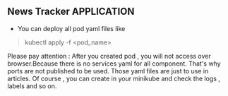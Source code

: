 ## News Tracker APPLICATION 
- You can deploy all pod yaml files like 
 > kubectl apply -f <pod_name> <yaml file-name>

Please pay attention :
 After you created pod , you will not access over browser.Because there is no services yaml for all component. 
 That's why ports are not published to be used. Those yaml files are just to use in articles. Of course , you can create in your minikube 
 and check the logs , labels and so on.

 
 
